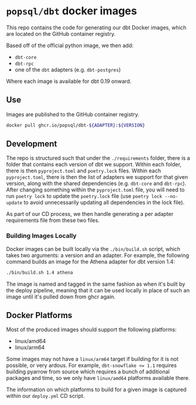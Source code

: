 # `popsql/dbt` docker images

This repo contains the code for generating our dbt Docker images, which are located on
the GitHub container registry.

Based off of the official python image, we then add:

- `dbt-core`
- `dbt-rpc`
- one of the `dbt` adapters (e.g. `dbt-postgres`)

Where each image is available for dbt 0.19 onward.

## Use

Images are published to the GitHub container registry.

```bash
docker pull ghcr.io/popsql/dbt-${ADAPTER}:${VERSION}
```

## Development

The repo is structured such that under the `./requirements` folder, there is a folder
that contains each version of dbt we support. Within each folder, there is then
`pyproject.toml` and `poetry.lock` files. Within each `pyproject.toml`, there is then
the list of adapters we support for that given version, along with the shared
dependencies (e.g. `dbt-core` and `dbt-rpc`). After changing something within the
`pyproject.toml` file, you will need to run `poetry lock` to update the `poetry.lock`
file (use `poetry lock --no-update` to avoid unnecessarily updating all dependencies
in the lock file).

As part of our CD process, we then handle generating a per adapter requirements file
from these two files.

### Building Images Locally

Docker images can be built locally via the `./bin/build.sh` script, which takes two
arguments: a version and an adapter. For example, the following command builds an
image for the Athena adapter for dbt version 1.4:

```bash
./bin/build.sh 1.4 athena
```

The image is named and tagged in the same fashion as when it's built by the deploy
pipeline, meaning that it can be used locally in place of such an image until it's
pulled down from ghcr again.

## Docker Platforms

Most of the produced images should support the following platforms:

- linux/amd64
- linux/arm64

Some images may not have a `linux/arm64` target if building for it is not possible, or very ardous.
For example, `dbt-snowflake <= 1.1` requires building pyarrow from source which requires a bunch of
additional packages and time, so we only have `linux/amd64` platforms available there.

The information on which platforms to build for a given image is captured within our `deploy.yml`
CD script.
